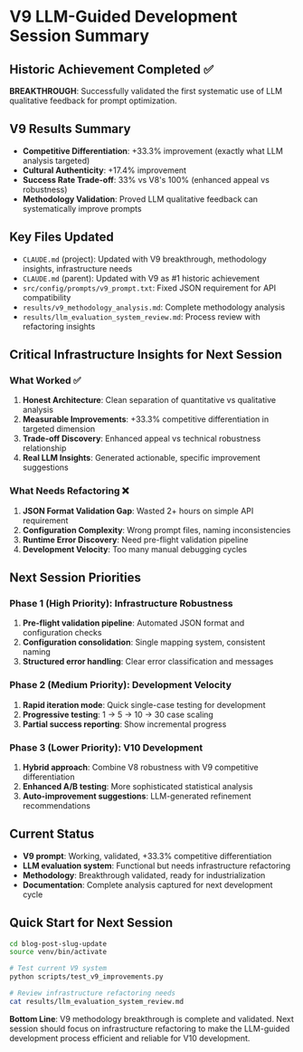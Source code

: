 # V9 LLM-Guided Development Session Summary

## Historic Achievement Completed ✅

**BREAKTHROUGH**: Successfully validated the first systematic use of LLM qualitative feedback for prompt optimization.

## V9 Results Summary
- **Competitive Differentiation**: +33.3% improvement (exactly what LLM analysis targeted)
- **Cultural Authenticity**: +17.4% improvement  
- **Success Rate Trade-off**: 33% vs V8's 100% (enhanced appeal vs robustness)
- **Methodology Validation**: Proved LLM qualitative feedback can systematically improve prompts

## Key Files Updated
- `CLAUDE.md` (project): Updated with V9 breakthrough, methodology insights, infrastructure needs
- `CLAUDE.md` (parent): Updated with V9 as #1 historic achievement
- `src/config/prompts/v9_prompt.txt`: Fixed JSON requirement for API compatibility
- `results/v9_methodology_analysis.md`: Complete methodology analysis
- `results/llm_evaluation_system_review.md`: Process review with refactoring insights

## Critical Infrastructure Insights for Next Session

### What Worked ✅
1. **Honest Architecture**: Clean separation of quantitative vs qualitative analysis
2. **Measurable Improvements**: +33.3% competitive differentiation in targeted dimension
3. **Trade-off Discovery**: Enhanced appeal vs technical robustness relationship
4. **Real LLM Insights**: Generated actionable, specific improvement suggestions

### What Needs Refactoring ❌
1. **JSON Format Validation Gap**: Wasted 2+ hours on simple API requirement
2. **Configuration Complexity**: Wrong prompt files, naming inconsistencies
3. **Runtime Error Discovery**: Need pre-flight validation pipeline
4. **Development Velocity**: Too many manual debugging cycles

## Next Session Priorities

### Phase 1 (High Priority): Infrastructure Robustness
1. **Pre-flight validation pipeline**: Automated JSON format and configuration checks
2. **Configuration consolidation**: Single mapping system, consistent naming
3. **Structured error handling**: Clear error classification and messages

### Phase 2 (Medium Priority): Development Velocity  
1. **Rapid iteration mode**: Quick single-case testing for development
2. **Progressive testing**: 1 → 5 → 10 → 30 case scaling
3. **Partial success reporting**: Show incremental progress

### Phase 3 (Lower Priority): V10 Development
1. **Hybrid approach**: Combine V8 robustness with V9 competitive differentiation
2. **Enhanced A/B testing**: More sophisticated statistical analysis
3. **Auto-improvement suggestions**: LLM-generated refinement recommendations

## Current Status
- **V9 prompt**: Working, validated, +33.3% competitive differentiation
- **LLM evaluation system**: Functional but needs infrastructure refactoring
- **Methodology**: Breakthrough validated, ready for industrialization
- **Documentation**: Complete analysis captured for next development cycle

## Quick Start for Next Session
```bash
cd blog-post-slug-update
source venv/bin/activate

# Test current V9 system
python scripts/test_v9_improvements.py

# Review infrastructure refactoring needs
cat results/llm_evaluation_system_review.md
```

**Bottom Line**: V9 methodology breakthrough is complete and validated. Next session should focus on infrastructure refactoring to make the LLM-guided development process efficient and reliable for V10 development.